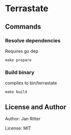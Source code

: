 # Terrastate

## Commands

### Resolve dependencies

Requires go dep

```make
make prepare
```

### Build binary

compiles to bin/terrastate

```make
make build
```

## License and Author

Author: Jan Ritter

License: MIT